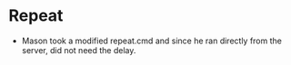 # Repeat

* Mason took a modified repeat.cmd and since he ran directly from the server, did not need the delay.
